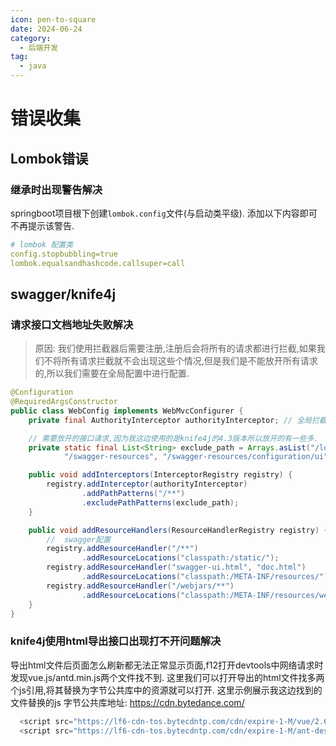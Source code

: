 ```yaml
---
icon: pen-to-square
date: 2024-06-24
category:
  - 后端开发
tag:
  - java
---
```

# 错误收集

## Lombok错误

### 继承时出现警告解决

springboot项目根下创建`lombok.config`文件(与启动类平级). 添加以下内容即可不再提示该警告.

```yml
# lombok 配置类
config.stopbubbling=true
lombok.equalsandhashcode.callsuper=call
```

## swagger/knife4j

### 请求接口文档地址失败解决
>
> 原因: 我们使用拦截器后需要注册,注册后会将所有的请求都进行拦截,如果我们不将所有请求拦截就不会出现这些个情况,但是我们是不能放开所有请求的,所以我们需要在全局配置中进行配置.

```java
@Configuration
@RequiredArgsConstructor
public class WebConfig implements WebMvcConfigurer {
    private final AuthorityInterceptor authorityInterceptor; // 全局拦截器

    // 需要放开的接口请求,因为我这边使用的是knife4j的4.3版本所以放开的有一些多.
    private static final List<String> exclude_path = Arrays.asList("/login/*", "/error",
            "/swagger-resources", "/swagger-resources/configuration/ui", "/doc.html");

    public void addInterceptors(InterceptorRegistry registry) {
        registry.addInterceptor(authorityInterceptor)
                .addPathPatterns("/**")
                .excludePathPatterns(exclude_path);
    }

    public void addResourceHandlers(ResourceHandlerRegistry registry) {
        //  swagger配置
        registry.addResourceHandler("/**")
                .addResourceLocations("classpath:/static/");
        registry.addResourceHandler("swagger-ui.html", "doc.html")
                .addResourceLocations("classpath:/META-INF/resources/");
        registry.addResourceHandler("/webjars/**")
                .addResourceLocations("classpath:/META-INF/resources/webjars/");
    }
}
```

### knife4j使用html导出接口出现打不开问题解决

导出html文件后页面怎么刷新都无法正常显示页面,f12打开devtools中网络请求时发现vue.js/antd.min.js两个文件找不到.
这里我们可以打开导出的html文件找多两个js引用,将其替换为字节公共库中的资源就可以打开.
这里示例展示我这边找到的文件替换的js
字节公共库地址: <https://cdn.bytedance.com/>

```js
  <script src="https://lf6-cdn-tos.bytecdntp.com/cdn/expire-1-M/vue/2.6.9/vue.js"></script>
  <script src="https://lf6-cdn-tos.bytecdntp.com/cdn/expire-1-M/ant-design-vue/1.5.0/antd.min.js"></script>
```
